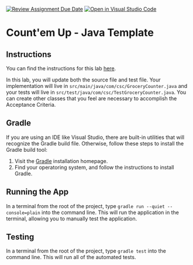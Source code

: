[![Review Assignment Due Date](https://classroom.github.com/assets/deadline-readme-button-22041afd0340ce965d47ae6ef1cefeee28c7c493a6346c4f15d667ab976d596c.svg)](https://classroom.github.com/a/IxEXnquL)
[![Open in Visual Studio Code](https://classroom.github.com/assets/open-in-vscode-2e0aaae1b6195c2367325f4f02e2d04e9abb55f0b24a779b69b11b9e10269abc.svg)](https://classroom.github.com/online_ide?assignment_repo_id=15919770&assignment_repo_type=AssignmentRepo)
# Count'em Up - Java Template

## Instructions

You can find the instructions for this lab [here](https://cyrusvandrevala.com/teaching/csc/214/labs/count-em-up.html).

In this lab, you will update both the source file and test file. Your implementation will live in `src/main/java/com/csc/GroceryCounter.java` and your tests will live in `src/test/java/com/csc/TestGroceryCounter.java`. You can create other classes that you feel are necessary to accomplish the Acceptance Criteria.

## Gradle

If you are using an IDE like Visual Studio, there are built-in utilities that will recognize the Gradle build file. Otherwise, follow these steps to install the Gradle build tool:

1. Visit the [Gradle](https://gradle.org/install/) installation homepage.
2. Find your operatoring system, and follow the instructions to install Gradle.

## Running the App

In a terminal from the root of the project, type `gradle run --quiet --console=plain` into the command line. This will run the application in the terminal, allowing you to manually test the application.

## Testing

In a terminal from the root of the project, type `gradle test` into the command line. This will run all of the automated tests.
